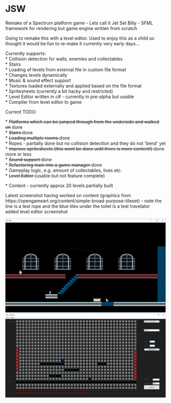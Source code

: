 # JSW
Remake of a Spectrum platform game - Lets call it Jet Set Billy - SFML framework for rendering but game engine written from scratch
<p>
Going to remake this with a level editor. Used to enjoy this as a child so thought it would be fun to re-make it
currently very early days...
<p>
Currently supports: <br>
* Collision detection for walls, enemies and collectables <br>
* Stairs <br>
* Loading of levels from external file in custom file format <br>
* Changes levels dynamically <br>
* Music & sound effect support <br>
* Textures loaded externally and applied based on the file format <br>
* Spritesheets (currently a bit hacky and restricted) <br> 
* Level Editor written in c# - currently in pre-alpha but usable <br>
* Compiler from level editor to game <br>
<p>
<p>
Current TODO: <p>
* <del>Platforms which can be jumped through from the underside and walked on</del> done <br>
* <del> Stairs </del> done <br>
* <del> Loading multiple rooms </del> done <br>
* Ropes - partially done but no collision detection and they do not 'bend' yet <br>
* <del> improve spritesheets (this wont be done until there is more content!) </del> done more or less <br>  
* <del> Sound support </del> done <br>
* <del> Refactoring main into a game manager </del> done <br>
* Gameplay logic, e.g. amount of collectables, lives etc. <br>
* <del> Level Editor </del> (usable but not feature complete) <p>
* Content - currently approx 20 levels partially built
<p>
Latest screenshot having worked on content (graphics from https://opengameart.org/content/simple-broad-purpose-tileset) - note the line is a test rope and the blue tiles under the toilet is a test travelator <br>
added level editor screenshot

![alt text](screenshot.png)
![alt text](levelEditor/screenshot_editor2.png)
